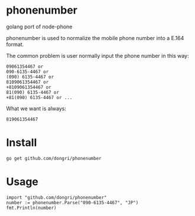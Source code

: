 # phonenumber

golang port of node-phone

phonenumber is used to normalize the mobile phone number into a E.164 format.

The common problem is user normally input the phone number in this way:

```
09061354467 or
090-6135-4467 or
(090) 6135-4467 or
8109061354467 or
+8109061354467 or
81(090) 6135-4467 or
+81(090) 6135-4467 or ...
```

What we want is always:

```
819061354467
```

# Install
```
go get github.com/dongri/phonenumber
```

# Usage

```
import "github.com/dongri/phonenumber"
number := phonenumber.Parse("090-6135-4467", "JP")
fmt.Println(number)
```
